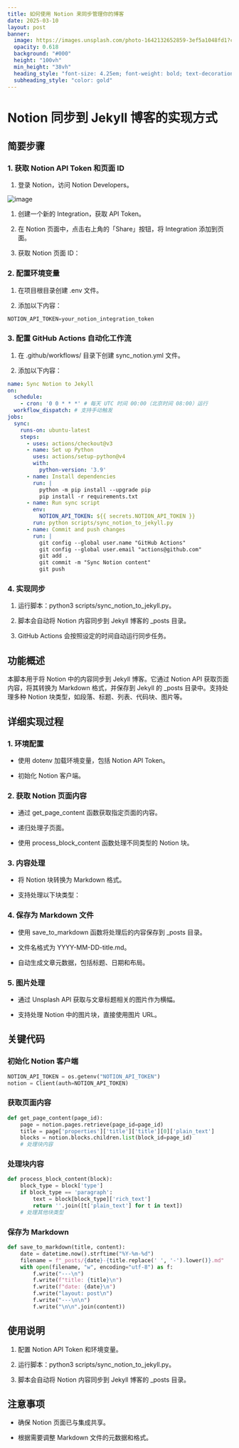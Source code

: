 ```yaml
---
title: 如何使用 Notion 来同步管理你的博客
date: 2025-03-10
layout: post
banner:
  image: https://images.unsplash.com/photo-1642132652859-3ef5a1048fd1?crop=entropy&cs=tinysrgb&fit=max&fm=jpg&ixid=M3w2OTIwMzJ8MHwxfHJhbmRvbXx8fHx8fHx8fDE3NDE2MDE5MjJ8&ixlib=rb-4.0.3&q=80&w=1080
  opacity: 0.618
  background: "#000"
  height: "100vh"
  min_height: "38vh"
  heading_style: "font-size: 4.25em; font-weight: bold; text-decoration: underline"
  subheading_style: "color: gold"
---
```


# Notion 同步到 Jekyll 博客的实现方式

## 简要步骤

### 1. 获取 Notion API Token 和页面 ID

1. 登录 Notion，访问 Notion Developers。

![image](https://prod-files-secure.s3.us-west-2.amazonaws.com/a7a0cc5a-89b9-4cda-8686-1fba0ca52f40/d19c1afe-dea5-4312-9333-786b0ba83054/image.png?X-Amz-Algorithm=AWS4-HMAC-SHA256&X-Amz-Content-Sha256=UNSIGNED-PAYLOAD&X-Amz-Credential=ASIAZI2LB46655ARHT5A%2F20250310%2Fus-west-2%2Fs3%2Faws4_request&X-Amz-Date=20250310T101842Z&X-Amz-Expires=3600&X-Amz-Security-Token=IQoJb3JpZ2luX2VjEEIaCXVzLXdlc3QtMiJIMEYCIQDcI15oDI%2FQzU9uLy1ZhGExDDvlImvC8eZxD%2BeMtEO6wwIhANiMRlxx80XoJPnMq899%2F3gygOHNLIWp4hr0NT%2FlGahYKogECIv%2F%2F%2F%2F%2F%2F%2F%2F%2F%2FwEQABoMNjM3NDIzMTgzODA1IgxzZus%2Fzd5C8pp1qO8q3ANG98RU4lpLZkdMHXLRP0E%2BVnfCCq%2FFv86O7vsWm4BARfZ6VTiYgNA9UoxbPSAQFNpExAupZtpdRvupUKcYPNVaEZbbayu%2FNerb%2FPvw%2Fgw7B6%2BQsbiUxcxUA4NbBU62PA21jOyluhbIFQzO0KH%2BLE7XgdYnBOAnV%2FJAa0oT7pgvPFXibbugB4BFA0SdjDdGGF1u0%2FsvryH4Wx32imwu3Qhd2%2BjwrjaM%2BnBenXs4obQUfZ5kGURFky27Z393ElEjW1NryObT8xIvbDtEMjnWFq2Sky%2F5FklxAatqCmNgA0KAex5AupStOE30Q7vViCLZzmD6lNq4HEnIXV74QTlEti4qyyb7g3CvIgZKUFk5%2FbehtTT5qIxqviUDMfKXurvyFgyUZ2XuzhLpj8EwAQvsb4wdhKx9UgngvRiMDrGtG1tEmtziQawig2KOBS0RvC0xmyb85osqjAVqRnBeYSlJRDbMPs3SYQ6jQQMy%2BU1%2BJxApFWvDVcICD4W8z30%2FIIstKbnu%2FfVGHJF1ONpwFmP%2FQuqqfWsQYjDXNA5wDtDsvwSkCk1MkhN%2B4KEAs1HYbgKpUa9xtJLOIqLWyltEOWIoBO9WdH87r65LrGJi8GOIsZlmrDAWg5Vana%2Fog8YATjDk6bq%2BBjqkAe3O%2Beu9vbph83%2FOsAlN3bzNp%2F9HVv3D%2B6UJcVKjyPv8Y01L1XmI3qoqSvvnpD5HGvvZP%2BzR0xJnMiOGzMPcaSUK00PXf2%2BMVa6BORj3ULGJWMlI%2B%2FCgsaHPb03bL%2FtcUmIhTFyvmq85APDYje5YZHnOYurk4nR5JOx7cYdD9YSbzaYYzzKcLASF9xo9rBHXXCDzTjL6ha9MC1HPLGdHR9B%2FY0aT&X-Amz-Signature=b7d38859dcad73fed7e78c92bbdb2ebb2dd03ab3ecd8827bf19c28304cf40392&X-Amz-SignedHeaders=host&x-id=GetObject)

1. 创建一个新的 Integration，获取 API Token。

1. 在 Notion 页面中，点击右上角的「Share」按钮，将 Integration 添加到页面。

1. 获取 Notion 页面 ID：


### 2. 配置环境变量

1. 在项目根目录创建 .env 文件。

1. 添加以下内容：

```javascript
NOTION_API_TOKEN=your_notion_integration_token
```

### 3. 配置 GitHub Actions 自动化工作流

1. 在 .github/workflows/ 目录下创建 sync_notion.yml 文件。

1. 添加以下内容：

```yaml
name: Sync Notion to Jekyll
on:
  schedule:
    - cron: '0 0 * * *' # 每天 UTC 时间 00:00（北京时间 08:00）运行
  workflow_dispatch: # 支持手动触发
jobs:
  sync:
    runs-on: ubuntu-latest
    steps:
      - uses: actions/checkout@v3
      - name: Set up Python
        uses: actions/setup-python@v4
        with:
          python-version: '3.9'
      - name: Install dependencies
        run: |
          python -m pip install --upgrade pip
          pip install -r requirements.txt
      - name: Run sync script
        env:
          NOTION_API_TOKEN: ${{ secrets.NOTION_API_TOKEN }}
        run: python scripts/sync_notion_to_jekyll.py
      - name: Commit and push changes
        run: |
          git config --global user.name "GitHub Actions"
          git config --global user.email "actions@github.com"
          git add .
          git commit -m "Sync Notion content"
          git push
```

### 4. 实现同步

1. 运行脚本：python3 scripts/sync_notion_to_jekyll.py。

1. 脚本会自动将 Notion 内容同步到 Jekyll 博客的 _posts 目录。

1. GitHub Actions 会按照设定的时间自动运行同步任务。

## 功能概述

本脚本用于将 Notion 中的内容同步到 Jekyll 博客。它通过 Notion API 获取页面内容，将其转换为 Markdown 格式，并保存到 Jekyll 的 _posts 目录中。支持处理多种 Notion 块类型，如段落、标题、列表、代码块、图片等。

## 详细实现过程

### 1. 环境配置

- 使用 dotenv 加载环境变量，包括 Notion API Token。

- 初始化 Notion 客户端。

### 2. 获取 Notion 页面内容

- 通过 get_page_content 函数获取指定页面的内容。

- 递归处理子页面。

- 使用 process_block_content 函数处理不同类型的 Notion 块。

### 3. 内容处理

- 将 Notion 块转换为 Markdown 格式。

- 支持处理以下块类型：


### 4. 保存为 Markdown 文件

- 使用 save_to_markdown 函数将处理后的内容保存到 _posts 目录。

- 文件名格式为 YYYY-MM-DD-title.md。

- 自动生成文章元数据，包括标题、日期和布局。

### 5. 图片处理

- 通过 Unsplash API 获取与文章标题相关的图片作为横幅。

- 支持处理 Notion 中的图片块，直接使用图片 URL。

## 关键代码

### 初始化 Notion 客户端

```python
NOTION_API_TOKEN = os.getenv("NOTION_API_TOKEN")
notion = Client(auth=NOTION_API_TOKEN)
```

### 获取页面内容

```python
def get_page_content(page_id):
    page = notion.pages.retrieve(page_id=page_id)
    title = page['properties']['title']['title'][0]['plain_text']
    blocks = notion.blocks.children.list(block_id=page_id)
    # 处理块内容
```

### 处理块内容

```python
def process_block_content(block):
    block_type = block['type']
    if block_type == 'paragraph':
        text = block[block_type]['rich_text']
        return ''.join([t['plain_text'] for t in text])
    # 处理其他块类型
```

### 保存为 Markdown

```python
def save_to_markdown(title, content):
    date = datetime.now().strftime("%Y-%m-%d")
    filename = f"_posts/{date}-{title.replace(' ', '-').lower()}.md"
    with open(filename, "w", encoding="utf-8") as f:
        f.write("---\n")
        f.write(f"title: {title}\n")
        f.write(f"date: {date}\n")
        f.write("layout: post\n")
        f.write("---\n\n")
        f.write("\n\n".join(content))
```

## 使用说明

1. 配置 Notion API Token 和环境变量。

1. 运行脚本：python3 scripts/sync_notion_to_jekyll.py。

1. 脚本会自动将 Notion 内容同步到 Jekyll 博客的 _posts 目录。

## 注意事项

- 确保 Notion 页面已与集成共享。

- 根据需要调整 Markdown 文件的元数据和格式。